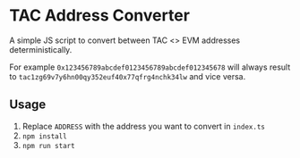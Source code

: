 # TAC Address Converter

A simple JS script to convert between TAC <> EVM addresses deterministically.

For example `0x123456789abcdef0123456789abcdef012345678` will always result to `tac1zg69v7y6hn00qy352euf40x77qfrg4nchk34lw` and vice versa.

## Usage

1. Replace `ADDRESS` with the address you want to convert in `index.ts`
2. `npm install`
3. `npm run start`